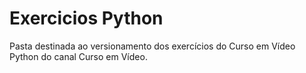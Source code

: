 # Exercicios Python
 
Pasta destinada ao versionamento dos exercícios do Curso em Vídeo Python do canal Curso em Vídeo.
